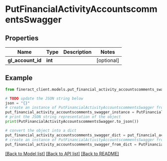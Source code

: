 # PutFinancialActivityAccountscommentsSwagger


## Properties

Name | Type | Description | Notes
------------ | ------------- | ------------- | -------------
**gl_account_id** | **int** |  | [optional] 

## Example

```python
from fineract_client.models.put_financial_activity_accountscomments_swagger import PutFinancialActivityAccountscommentsSwagger

# TODO update the JSON string below
json = "{}"
# create an instance of PutFinancialActivityAccountscommentsSwagger from a JSON string
put_financial_activity_accountscomments_swagger_instance = PutFinancialActivityAccountscommentsSwagger.from_json(json)
# print the JSON string representation of the object
print(PutFinancialActivityAccountscommentsSwagger.to_json())

# convert the object into a dict
put_financial_activity_accountscomments_swagger_dict = put_financial_activity_accountscomments_swagger_instance.to_dict()
# create an instance of PutFinancialActivityAccountscommentsSwagger from a dict
put_financial_activity_accountscomments_swagger_from_dict = PutFinancialActivityAccountscommentsSwagger.from_dict(put_financial_activity_accountscomments_swagger_dict)
```
[[Back to Model list]](../README.md#documentation-for-models) [[Back to API list]](../README.md#documentation-for-api-endpoints) [[Back to README]](../README.md)


